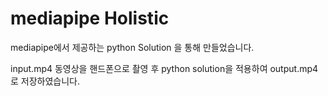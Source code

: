 # mediapipe Holistic

mediapipe에서 제공하는 python Solution 을 통해 만들었습니다.


input.mp4 동영상을 핸드폰으로 촬영 후 python solution을 적용하여
output.mp4로 저장하였습니다.
